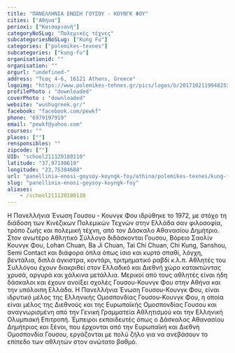 ```yaml
---
title: "ΠΑΝΕΛΛΗΝΙΑ ΕΝΩΣΗ ΓΟΥΣΟΥ - ΚΟΥΝΓΚ ΦΟΥ"
cities: ["Αθήνα"]
perioxi: ["Καισαριανή"]
categoryNoSLug: "Πολεμικές τέχνες"
subcategoriesNoSLug: ["Kung Fu"]
categories: ["polemikes-texnes"]
subcategories: ["kung-fu"]
organisationid: ""
organisation: ""
orgurl: "undefined-"
address: "Τεας 4-6, 16121 Athens, Greece"
logoimg: "https://www.polemikes-tehnes.gr/pics/logos/b/2017102119948253.jpg"
profilePhoto : "downloaded"
coverPhoto : "downloaded"
website: "wushugreek.gr/"
facebook: "facebook.com/pewkf"
phone: "6979197919"
email: "pewkf@yahoo.com"
courses: ""
places: [""]
rensponsibles: ""
zipcode: [""]
UID: "school211120180110"
latitude: "37,97198619"
longitude: "23,75384688"
url: "panellinia-enosi-goysoy-koyngk-foy/athina/polemikes-texnes/kung-fu"
slug: "panellinia-enosi-goysoy-koyngk-foy"
aliases:
    - /school211120180110
---
```





Η Πανελλήνια Ένωση Γουσου - Κουνγκ Φου ιδρύθηκε το 1972, με στόχο τη διάδοση των Κινέζικων Πολεμικών Τεχνών στην Ελλάδα σαν φιλοσοφία, τρόπο ζωής και πολεμική τέχνη, από τον Δάσκαλο Αθανασίου Δημήτριο. Στον ανωτέρο Αθλητικό Σύλλογο διδάσκονται Γουσου, Βόρειο Σαολίν Κουνγκ Φου, Lohan Chuan, Ba Ji Chuan, Tai Chi Chuan, Chi Kung, Sanshou, Semi Contact και διάφορα όπλα όπως ίσιο και κυρτό σπαθί, λόγχη, βεντάλια, διπλά άγκιστρα, κοντάρι, τριτμηματικό ραβδί κ.λ.π. Αθλητές του Συλλόγου έχουν διακριθεί στον Ελλαδικό και Διεθνή χώρο κατακτώντας χρυσά, αργυρά και χάλκινα μετάλλια. Μερικοί από τους αθλητές είναι ήδη δάσκαλοι και έχουν ανοίξει σχολές Γουσου-Κουνγκ Φου στην Αθήνα και την υπόλοιπη Ελλάδα. Η Πανελλήνια Ένωση Γουσου-Κουνγκ Φου, είναι ιδρυτικό μέλος της Ελληνικής Ομοσπονδίας Γουσου-Κουνγκ Φου, η οποία είναι μέλος της Διεθνούς και της Ευρωπαϊκής Ομοσπονδίας Γουσου και αναγνωρισμένη από την Γενική Γραμματεία Αθλητισμού και την Ελληνική Ολυμπιακή Επιτροπή. Έμπειροι εκπαιδευτές όπως ο Δάσκαλος Αθανασίου Δημήτριος και ξένοι, που έρχονται από την Ευρωπαϊκή και Διεθνή Ομοσπονδία Γουσου, εργάζονται με πολύ ζήλο για να ανεβάσουν το επίπεδο των αθλητών στον ανώτατο βαθμό.